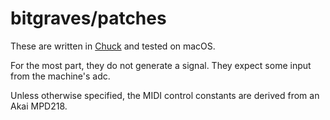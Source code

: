# bitgraves/patches

These are written in [Chuck](http://chuck.stanford.edu/) and tested on macOS.

For the most part, they do not generate a signal. They expect some input from the machine's adc.

Unless otherwise specified, the MIDI control constants are derived from an Akai MPD218.